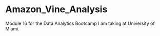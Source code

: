 # Amazon_Vine_Analysis
Module 16 for the Data Analytics Bootcamp I am taking at University of Miami.
